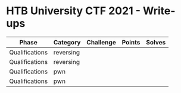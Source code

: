 # HTB University CTF 2021 - Write-ups

|     Phase      |  Category | Challenge | Points | Solves |
|----------------|-----------|-----------|--------|--------|
| Qualifications | reversing |           |        |        |
| Qualifications | reversing |           |        |        |
| Qualifications | pwn       |           |        |        |
| Qualifications | pwn       |           |        |        |